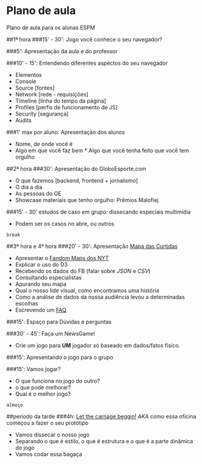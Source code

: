 # Plano de aula
Plano de aula para os alunas ESPM

##1ª hora
###15' - 30': Jogo você conhece o seu navegador?

###5': Apresentação da aula e do professor

###10' - 15': Entendendo diferentes aspectos do seu navegador

* Elementos
* Console
* Source [fontes]
* Network [rede - requisições]
* Timeline [linha do tempo da página]
* Profiles [perfis de funcionamento de JS]
* Security [segurança]
* Audits


###1' max por aluno: Apresentação dos alunos

* Nome, de onde você é
* Algo em que você faz bem
* Algo que você tenha feito que você tem orgulho

##2ª hora
###30': Apresentação do GloboEsporte.com

* O que fazemos [backend, frontend + jornalismo]
* O dia a dia
* As pessoas do GE
* Showcase materiais que tenho orgulho: Prêmios Malofiej

###15' - 30' estudos de caso em grupo: dissecando especiais multimídia

* Podem ser os casos no abre, ou outros

`break`

##3ª hora e 4ª hora
###20' - 30': Apresentação [Mapa das Curtidas](http://app.globoesporte.globo.com/futebol/mapa-das-torcidas-no-facebook/)

* Apresentar o [Fandom Maps dos NYT](http://www.nytimes.com/interactive/2014/04/24/upshot/facebook-baseball-map.html)
* Explicar o uso do D3
* Recebendo os dados do FB (falar sobre _JSON_ e _CSV_)
* Consultando especialistas
* Apurando seu mapa
* Qual o nosso lide visual, como encontramos uma história
* Como a análise de dados da nossa audiência levou a determinadas escolhas
* Escrevendo um [FAQ](http://globoesporte.globo.com/futebol/noticia/2015/09/como-foi-feito-o-mapa-de-curtidas.html)

###15': Espaço para Dúvidas e perguntas

###30' - 45': Faça um NewsGame!  

* Crie um jogo para __UM__ jogador só baseado em dados/fatos físico.  

###15': Apresentando o jogo para o grupo  

###15': Vamos jogar?  

* O que funciona no jogo do outro?
* o que pode melhorar?
* Qual é o melhor jogo?

`almoço`

##período da tarde
###4h: [Let the carnage beggin!](https://www.youtube.com/watch?v=I0Er3K9f0vw) _AKA_ como essa oficina começou a fazer o seu protótipo

* Vamos dissecar o nosso jogo
* Separando o que é estilo, o que é estrutura e o que é a parte dinâmica do jogo
* Vamos codar essa bagaça
